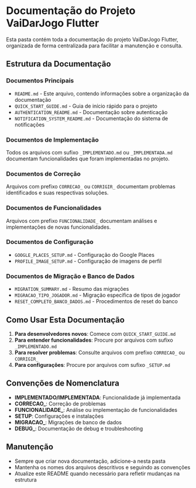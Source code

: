 # Documentação do Projeto VaiDarJogo Flutter

Esta pasta contém toda a documentação do projeto VaiDarJogo Flutter, organizada de forma centralizada para facilitar a manutenção e consulta.

## Estrutura da Documentação

### Documentos Principais
- `README.md` - Este arquivo, contendo informações sobre a organização da documentação
- `QUICK_START_GUIDE.md` - Guia de início rápido para o projeto
- `AUTHENTICATION_README.md` - Documentação sobre autenticação
- `NOTIFICATION_SYSTEM_README.md` - Documentação do sistema de notificações

### Documentos de Implementação
Todos os arquivos com sufixo `_IMPLEMENTADO.md` ou `_IMPLEMENTADA.md` documentam funcionalidades que foram implementadas no projeto.

### Documentos de Correção
Arquivos com prefixo `CORRECAO_` ou `CORRIGIR_` documentam problemas identificados e suas respectivas soluções.

### Documentos de Funcionalidades
Arquivos com prefixo `FUNCIONALIDADE_` documentam análises e implementações de novas funcionalidades.

### Documentos de Configuração
- `GOOGLE_PLACES_SETUP.md` - Configuração do Google Places
- `PROFILE_IMAGE_SETUP.md` - Configuração de imagens de perfil

### Documentos de Migração e Banco de Dados
- `MIGRATION_SUMMARY.md` - Resumo das migrações
- `MIGRACAO_TIPO_JOGADOR.md` - Migração específica de tipos de jogador
- `RESET_COMPLETO_BANCO_DADOS.md` - Procedimentos de reset do banco

## Como Usar Esta Documentação

1. **Para desenvolvedores novos**: Comece com `QUICK_START_GUIDE.md`
2. **Para entender funcionalidades**: Procure por arquivos com sufixo `_IMPLEMENTADO.md`
3. **Para resolver problemas**: Consulte arquivos com prefixo `CORRECAO_` ou `CORRIGIR_`
4. **Para configurações**: Procure por arquivos com sufixo `_SETUP.md`

## Convenções de Nomenclatura

- **IMPLEMENTADO/IMPLEMENTADA**: Funcionalidade já implementada
- **CORRECAO_**: Correção de problemas
- **FUNCIONALIDADE_**: Análise ou implementação de funcionalidades
- **SETUP**: Configurações e instalações
- **MIGRACAO_**: Migrações de banco de dados
- **DEBUG_**: Documentação de debug e troubleshooting

## Manutenção

- Sempre que criar nova documentação, adicione-a nesta pasta
- Mantenha os nomes dos arquivos descritivos e seguindo as convenções
- Atualize este README quando necessário para refletir mudanças na estrutura